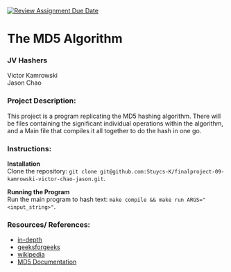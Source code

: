 [![Review Assignment Due Date](https://classroom.github.com/assets/deadline-readme-button-22041afd0340ce965d47ae6ef1cefeee28c7c493a6346c4f15d667ab976d596c.svg)](https://classroom.github.com/a/am3xLbu5)
# The MD5 Algorithm
 
### JV Hashers

Victor Kamrowski  
Jason Chao
       
### Project Description:

This project is a program replicating the MD5 hashing algorithm. There will be files containing the significant individual operations within the algorithm, and a Main file that compiles it all together to do the hash in one go.
  
### Instructions:

**Installation**  
Clone the repository: `git clone git@github.com:Stuycs-K/finalproject-09-kamrowski-victor-chao-jason.git`.

**Running the Program**  
Run the main program to hash text: `make compile && make run ARGS="<input_string>"`.

### Resources/ References:

 - [in-depth](https://www.comparitech.com/blog/information-security/md5-algorithm-with-examples/)
 - [geeksforgeeks](https://www.geeksforgeeks.org/what-is-the-md5-algorithm/)
 - [wikipedia](https://en.wikipedia.org/wiki/MD5#Algorithm)
 - [MD5 Documentation](https://www.ietf.org/rfc/rfc1321.txt)

